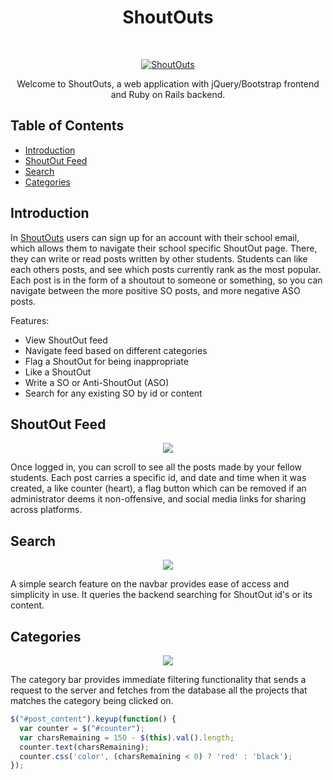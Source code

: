 <h1 align="center"> ShoutOuts </h1> <br>
<p align="center">
  <a href="https://shoutouts-pconde705.herokuapp.com">
    <img alt="ShoutOuts" title="ShoutOuts" src="https://res.cloudinary.com/lopopoa2/image/upload/v1515379238/Screen_Shot_2018-01-07_at_6.40.22_PM_ofbzub.png" >
  </a>
</p>

<p align="center">
  Welcome to ShoutOuts, a web application with jQuery/Bootstrap frontend and Ruby on Rails backend.
</p>

## Table of Contents

- [Introduction](#introduction)
- [ShoutOut Feed](#shoutout-feed)
- [Search](#search)
- [Categories](#categories)


## Introduction

In [ShoutOuts](https://shoutouts-pconde705.herokuapp.com) users can sign up for an account with their school email, which allows them to navigate their school specific ShoutOut page. There, they can write or read posts written by other students. Students can like each others posts, and see which posts currently rank as the most popular. Each post is in the form of a shoutout to someone or something, so you can navigate between the more positive SO posts, and more negative ASO posts.

Features:

* View ShoutOut feed
* Navigate feed based on different categories
* Flag a ShoutOut for being inappropriate
* Like a ShoutOut
* Write a SO or Anti-ShoutOut (ASO)
* Search for any existing SO by id or content

## ShoutOut Feed

<p align="center">
  <img src="https://res.cloudinary.com/lopopoa2/image/upload/v1515374267/Screen_Shot_2018-01-07_at_5.04.29_PM_mgphai.png">
</p>

Once logged in, you can scroll to see all the posts made by your fellow students. Each post carries a specific id, and date and time when it was created, a like counter (heart), a flag button which can be removed if an administrator deems it non-offensive, and social media links for sharing across platforms. 

## Search

<p align="center">
  <img src="https://res.cloudinary.com/lopopoa2/image/upload/v1515378976/Screen_Shot_2018-01-07_at_6.34.45_PM_vvm2eh.png" >
</p>

A simple search feature on the navbar provides ease of access and simplicity in use. It queries the backend searching for ShoutOut id's or its content.

## Categories

<p align="center">
  <img src="https://res.cloudinary.com/lopopoa2/image/upload/v1515378452/Screen_Shot_2018-01-07_at_6.27.19_PM_eedkv2.png" >
</p>

The category bar provides immediate filtering functionality that sends a request to the server and fetches from the database all the projects that matches the category being clicked on.

```javascript
$("#post_content").keyup(function() {
  var counter = $("#counter");
  var charsRemaining = 150 - $(this).val().length;
  counter.text(charsRemaining);
  counter.css('color', (charsRemaining < 0) ? 'red' : 'black');
});
```
